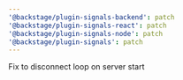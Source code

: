 ```yaml
---
'@backstage/plugin-signals-backend': patch
'@backstage/plugin-signals-react': patch
'@backstage/plugin-signals-node': patch
'@backstage/plugin-signals': patch
---
```


Fix to disconnect loop on server start
